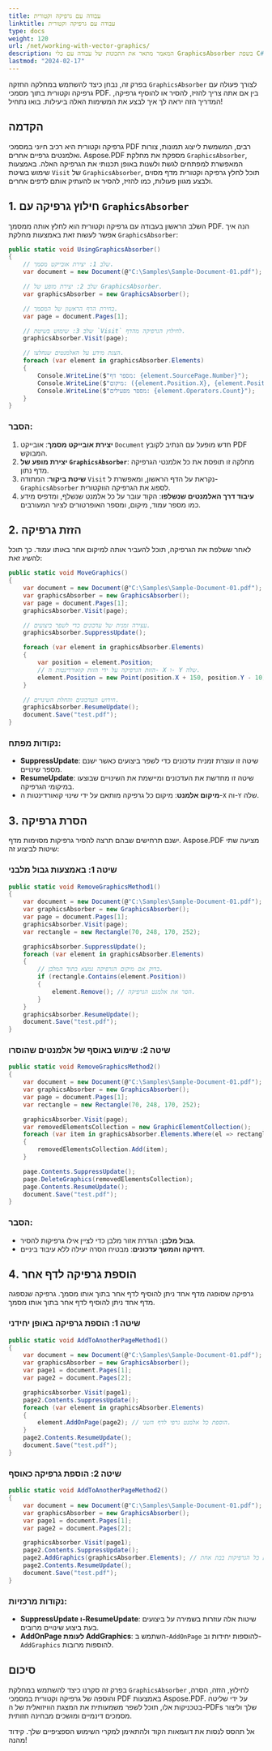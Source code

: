 ```yaml
---
title: עבודה עם גרפיקה וקטורית
linktitle: עבודה עם גרפיקה וקטורית
type: docs
weight: 120
url: /net/working-with-vector-graphics/
description: המאמר מתאר את התכונות של עבודה עם כלי GraphicsAbsorber בשפת C#.
lastmod: "2024-02-17"
---
```

<script type="application/ld+json">
{
    "@context": "https://schema.org",
    "@type": "TechArticle",
    "headline": "עבודה עם GraphicsAbsorber",
    "alternativeHeadline": "איך לקבל את מיקום של תמונה בקובץ PDF",
    "author": {
        "@type": "Person",
        "name":"Anastasiia Holub",
        "givenName": "Anastasiia",
        "familyName": "Holub",
        "url":"https://www.linkedin.com/in/anastasiia-holub-750430225/"
    },
    "genre": "יצירת מסמכי PDF",
    "keywords": "pdf, c#, GraphicsAbsorber ב-pdf",
    "wordcount": "302",
    "proficiencyLevel":"מתחיל",
    "publisher": {
        "@type": "Organization",
        "name": "צוות תיעוד Aspose.PDF",
        "url": "https://products.aspose.com/pdf",
        "logo": "https://www.aspose.cloud/templates/aspose/img/products/pdf/aspose_pdf-for-net.svg",
        "alternateName": "Aspose",
        "sameAs": [
            "https://facebook.com/aspose.pdf/",
            "https://twitter.com/asposepdf",
            "https://www.youtube.com/channel/UCmV9sEg_QWYPi6BJJs7ELOg/featured",
            "https://www.linkedin.com/company/aspose",
            "https://stackoverflow.com/questions/tagged/aspose",
            "https://aspose.quora.com/",
            "https://aspose.github.io/"
        ],
        "contactPoint": [
            {
                "@type": "ContactPoint",
                "telephone": "+1 903 306 1676",
                "contactType": "מכירות",
                "areaServed": "US",
                "availableLanguage": "en"
            },
            {
                "@type": "ContactPoint",
                "telephone": "+44 141 628 8900",
                "contactType": "מכירות",
                "areaServed": "GB",
                "availableLanguage": "en"
            },
            {
                "@type": "ContactPoint",
                "telephone": "+61 2 8006 6987",
                "contactType": "מכירות",
                "areaServed": "AU",
                "availableLanguage": "en"
            }
        ]
    },
    "url": "/net/working-with-vector-graphics/",
    "mainEntityOfPage": {
        "@type": "WebPage",
        "@id": "/net/working-with-vector-graphics/"
    },
    "dateModified": "2022-02-04",
    "description": "פרק זה מתאר את התכונות של עבודה עם קובץ PDF באמצעות ספריית C#."
}
</script>
בפרק זה, נבחן כיצד להשתמש במחלקה החזקה `GraphicsAbsorber` לצורך פעולה עם גרפיקה וקטורית בתוך מסמכי PDF. בין אם אתה צריך להזיז, להסיר או להוסיף גרפיקה, המדריך הזה יראה לך איך לבצע את המשימות האלה ביעילות. בואו נתחיל!

## הקדמה<a name="introduction"></a>

גרפיקה וקטורית היא רכיב חיוני במסמכי PDF רבים, המשמשת לייצוג תמונות, צורות ואלמנטים גרפיים אחרים. Aspose.PDF מספקת את מחלקת `GraphicsAbsorber`, המאפשרת למפתחים לגשת ולשנות באופן תכנותי את הגרפיקה האלה. באמצעות שימוש בשיטת `Visit` של `GraphicsAbsorber`, תוכל לחלץ גרפיקה וקטורית מדף מסוים ולבצע מגוון פעולות, כמו להזיז, להסיר או להעתיק אותם לדפים אחרים.

## 1. חילוץ גרפיקה עם `GraphicsAbsorber`<a name="extracting-graphics"></a>

השלב הראשון בעבודה עם גרפיקה וקטורית הוא לחלץ אותה ממסמך PDF. הנה איך אפשר לעשות זאת באמצעות מחלקת `GraphicsAbsorber`:

```csharp
public static void UsingGraphicsAbsorber()
{
    // שלב 1: יצירת אובייקט מסמך.
    var document = new Document(@"C:\Samples\Sample-Document-01.pdf");

    // שלב 2: יצירת מופע של GraphicsAbsorber.
    var graphicsAbsorber = new GraphicsAbsorber();

    // בחירת הדף הראשון של המסמך.
    var page = document.Pages[1];

    // שלב 3: שימוש בשיטת `Visit` לחילוץ הגרפיקה מהדף.
    graphicsAbsorber.Visit(page);

    // הצגת מידע על האלמנטים שנחלצו.
    foreach (var element in graphicsAbsorber.Elements)
    {
        Console.WriteLine($"מספר דף: {element.SourcePage.Number}");
        Console.WriteLine($"מיקום: ({element.Position.X}, {element.Position.Y})");
        Console.WriteLine($"מספר מפעילים: {element.Operators.Count}");
    }
}
```
### הסבר:

1. **יצירת אובייקט מסמך**: אובייקט `Document` חדש מופעל עם הנתיב לקובץ PDF המבוקש.
2. **יצירת מופע של `GraphicsAbsorber`**: מחלקה זו תופסת את כל אלמנטי הגרפיקה מדף נתון.
3. **שיטת ביקור**: המתודה `Visit` נקראת על הדף הראשון, ומאפשרת ל-`GraphicsAbsorber` לספוג את הגרפיקה הווקטורית.
4. **עיבוד דרך האלמנטים שנשלפו**: הקוד עובר על כל אלמנט שנשלף, ומדפיס מידע כמו מספר עמוד, מיקום, ומספר האופרטורים לציור המעורבים.

## 2. הזזת גרפיקה<a name="moving-graphics"></a>

לאחר ששלפת את הגרפיקה, תוכל להעביר אותה למיקום אחר באותו עמוד. כך תוכל להשיג זאת:

```csharp
public static void MoveGraphics()
{
    var document = new Document(@"C:\Samples\Sample-Document-01.pdf");
    var graphicsAbsorber = new GraphicsAbsorber();
    var page = document.Pages[1];
    graphicsAbsorber.Visit(page);

    // עצירה זמנית של עדכונים כדי לשפר ביצועים.
    graphicsAbsorber.SuppressUpdate();

    foreach (var element in graphicsAbsorber.Elements)
    {
        var position = element.Position;
        // הזזת הגרפיקה על ידי הזזת קואורדינטות ה- X ו- Y שלה.
        element.Position = new Point(position.X + 150, position.Y - 10);
    }

    // חידוש העדכונים והחלת השינויים.
    graphicsAbsorber.ResumeUpdate();
    document.Save("test.pdf");
}
```
### נקודות מפתח:

- **SuppressUpdate**: שיטה זו עוצרת זמנית עדכונים כדי לשפר ביצועים כאשר ישנם מספר שינויים.
- **ResumeUpdate**: שיטה זו מחדשת את העדכונים ומיישמת את השינויים שבוצעו במיקומי הגרפיקה.
- **מיקום אלמנט**: מיקום כל גרפיקה מותאם על ידי שינוי קואורדינטות ה-`X` וה-`Y` שלה.

## 3. הסרת גרפיקה<a name="removing-graphics"></a>

ישנם תרחישים שבהם תרצה להסיר גרפיקות מסוימות מדף. Aspose.PDF מציעה שתי שיטות לביצוע זה:

### שיטה 1: באמצעות גבול מלבני

```csharp
public static void RemoveGraphicsMethod1()
{
    var document = new Document(@"C:\Samples\Sample-Document-01.pdf");
    var graphicsAbsorber = new GraphicsAbsorber();
    var page = document.Pages[1];
    graphicsAbsorber.Visit(page);
    var rectangle = new Rectangle(70, 248, 170, 252);

    graphicsAbsorber.SuppressUpdate();
    foreach (var element in graphicsAbsorber.Elements)
    {
        // בדוק אם מיקום הגרפיקה נמצא בתוך המלבן.
        if (rectangle.Contains(element.Position))
        {
            element.Remove(); // הסר את אלמנט הגרפיקה.
        }
    }
    graphicsAbsorber.ResumeUpdate();
    document.Save("test.pdf");
}
```
### שיטה 2: שימוש באוסף של אלמנטים שהוסרו

```csharp
public static void RemoveGraphicsMethod2()
{
    var document = new Document(@"C:\Samples\Sample-Document-01.pdf");
    var graphicsAbsorber = new GraphicsAbsorber();
    var page = document.Pages[1];
    var rectangle = new Rectangle(70, 248, 170, 252);

    graphicsAbsorber.Visit(page);
    var removedElementsCollection = new GraphicElementCollection();
    foreach (var item in graphicsAbsorber.Elements.Where(el => rectangle.Contains(el.Position)))
    {
        removedElementsCollection.Add(item);
    }

    page.Contents.SuppressUpdate();
    page.DeleteGraphics(removedElementsCollection);
    page.Contents.ResumeUpdate();
    document.Save("test.pdf");
}
```

### הסבר:

- **גבול מלבן**: הגדרת אזור מלבן כדי לציין אילו גרפיקות להסיר.
- **דחיקה והמשך עדכונים**: מבטיח הסרה יעילה ללא עיבוד ביניים.

## 4. הוספת גרפיקה לדף אחר<a name="adding-graphics"></a>

גרפיקה שסופגה מדף אחד ניתן להוסיף לדף אחר בתוך אותו מסמך.
גרפיקה שנספגה מדף אחד ניתן להוסיף לדף אחר בתוך אותו מסמך.

### שיטה 1: הוספת גרפיקה באופן יחידני

```csharp
public static void AddToAnotherPageMethod1()
{
    var document = new Document(@"C:\Samples\Sample-Document-01.pdf");
    var graphicsAbsorber = new GraphicsAbsorber();
    var page1 = document.Pages[1];
    var page2 = document.Pages[2];

    graphicsAbsorber.Visit(page1);
    page2.Contents.SuppressUpdate();
    foreach (var element in graphicsAbsorber.Elements)
    {
        element.AddOnPage(page2); // הוספת כל אלמנט גרפי לדף השני.
    }
    page2.Contents.ResumeUpdate();
    document.Save("test.pdf");
}
```

### שיטה 2: הוספת גרפיקה כאוסף

```csharp
public static void AddToAnotherPageMethod2()
{
    var document = new Document(@"C:\Samples\Sample-Document-01.pdf");
    var graphicsAbsorber = new GraphicsAbsorber();
    var page1 = document.Pages[1];
    var page2 = document.Pages[2];

    graphicsAbsorber.Visit(page1);
    page2.Contents.SuppressUpdate();
    page2.AddGraphics(graphicsAbsorber.Elements); // הוספת כל הגרפיקות בבת אחת.
    page2.Contents.ResumeUpdate();
    document.Save("test.pdf");
}
```
### נקודות מרכזיות:

- **SuppressUpdate ו-ResumeUpdate**: שיטות אלה עוזרות בשמירה על ביצועים בעת ביצוע שינויים מרובים.
- **AddOnPage לעומת AddGraphics**: השתמש ב-`AddOnPage` להוספות יחידות וב-`AddGraphics` להוספות מרובות.

## סיכום

בפרק זה סקרנו כיצד להשתמש במחלקת `GraphicsAbsorber` לחילוץ, הזזה, הסרה, והוספה של גרפיקה וקטורית במסמכי PDF באמצעות Aspose.PDF. על ידי שליטה בטכניקות אלו, תוכל לשפר משמעותית את המצגת הוויזואלית של ה-PDFs שלך וליצור מסמכים דינמיים ומושכים מבחינה חזותית.

אל תהסס לנסות את דוגמאות הקוד ולהתאימן למקרי השימוש הספציפיים שלך. קידוד מהנה!

<script type="application/ld+json">
{
    "@context": "http://schema.org",
    "@type": "SoftwareApplication",
    "name": "Aspose.PDF for .NET Library",
    "image": "https://www.aspose.cloud/templates/aspose/img/products/pdf/aspose_pdf-for-net.svg",
    "url": "https://www.aspose.com/",
    "publisher": {
        "@type": "Organization",
        "name": "Aspose.PDF",
        "url": "https://products.aspose.com/pdf",
        "logo": "https://www.aspose.cloud/templates/aspose/img/products/pdf/aspose_pdf-for-net.svg",
        "alternateName": "Aspose",
        "sameAs": [
            "https://facebook.com/aspose.pdf/",
            "https://twitter.com/asposepdf",
            "https://www.youtube.com/channel/UCmV9sEg_QWYPi6BJJs7ELOg/featured",
            "https://www.linkedin.com/company/aspose",
            "https://stackoverflow.com/questions/tagged/aspose",
            "https://aspose.quora.com/",
            "https://aspose.github.io/"
        ],
        "contactPoint": [
            {
                "@type": "ContactPoint",
                "telephone": "+1 903 306 1676",
                "contactType": "sales",
                "areaServed": "US",
                "availableLanguage": "en"
            },
            {
                "@type": "ContactPoint",
                "telephone": "+44 141 628 8900",
                "contactType": "sales",
                "areaServed": "GB",
                "availableLanguage": "en"
            },
            {
                "@type": "ContactPoint",
                "telephone": "+61 2 8006 6987",
                "contactType": "sales",
                "areaServed": "AU",
                "availableLanguage": "en"
            }
        ]
    },
    "offers": {
        "@type": "Offer",
        "price": "1199",
        "priceCurrency": "USD"
    },
    "applicationCategory": "PDF Manipulation Library for .NET",
    "downloadUrl": "https://www.nuget.org/packages/Aspose.PDF/",
    "operatingSystem": "Windows, MacOS, Linux",
    "screenshot": "https://docs.aspose.com/pdf/net/create-pdf-document/screenshot.png",
    "softwareVersion": "2022.1",
    "aggregateRating": {
        "@type": "AggregateRating",
        "ratingValue": "5",
        "ratingCount": "16"
    }
}
</script>


